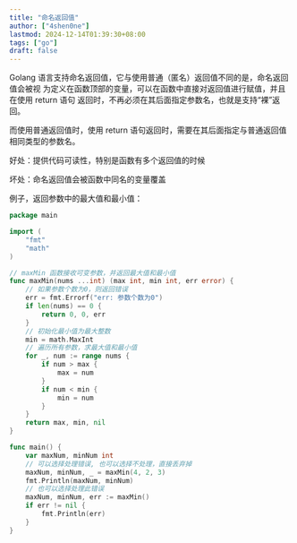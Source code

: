 ```yaml
---
title: "命名返回值"
author: ["4shen0ne"]
lastmod: 2024-12-14T01:39:30+08:00
tags: ["go"]
draft: false
---
```


Golang 语言支持命名返回值，它与使用普通（匿名）返回值不同的是，命名返回值会被视
为定义在函数顶部的变量，可以在函数中直接对返回值进行赋值，并且在使用 return 语句
返回时，不再必须在其后面指定参数名，也就是支持“裸”返回。

而使用普通返回值时，使用 return 语句返回时，需要在其后面指定与普通返回值相同类型的参数名。

好处：提供代码可读性，特别是函数有多个返回值的时候

坏处：命名返回值会被函数中同名的变量覆盖

例子，返回参数中的最大值和最小值：

```go
package main

import (
    "fmt"
    "math"
)

// maxMin 函数接收可变参数，并返回最大值和最小值
func maxMin(nums ...int) (max int, min int, err error) {
    // 如果参数个数为0，则返回错误
    err = fmt.Errorf("err: 参数个数为0")
    if len(nums) == 0 {
        return 0, 0, err
    }
    // 初始化最小值为最大整数
    min = math.MaxInt
    // 遍历所有参数，求最大值和最小值
    for _, num := range nums {
        if num > max {
            max = num
        }
        if num < min {
            min = num
        }
    }
    return max, min, nil
}

func main() {
    var maxNum, minNum int
    // 可以选择处理错误, 也可以选择不处理，直接丢弃掉
    maxNum, minNum, _ = maxMin(4, 2, 3)
    fmt.Println(maxNum, minNum)
    // 也可以选择处理此错误
    maxNum, minNum, err := maxMin()
    if err != nil {
        fmt.Println(err)
    }
}
```
